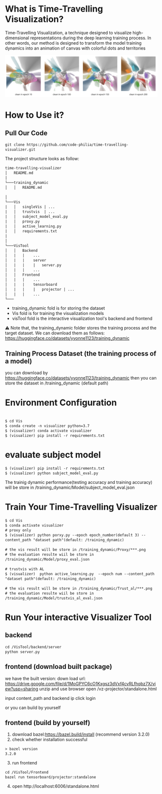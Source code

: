 # What is Time-Travelling Visualization?
Time-Travelling Visualization, a technique designed to visualize high-dimensional representations during the deep learning training process. In other words, our method is designed to transform the model training dynamics into an animation of canvas with colorful dots and territories


![ The results of our visualization technique for the image classifier training process from epoch10 to epoch200](image.png)
# How to Use it?

## Pull Our Code
```
git clone https://github.com/code-philia/time-travelling-visualizer.git
```

The project structure looks as follow:
```
time-travelling-visualizer
│   README.md
|
└───training_dynamic
│   │   README.md
    
│   
└───Vis
|   │   singleVis | ...
|   │   trustvis  | ...
|   │   subject_model_eval.py
|   │   proxy.py
|   │   active_learning.py
|   │   requirements.txt
|   
│   
└───VisTool
│   │   Backend
│   |   |    ...
│   |   |    server
│   |   |    |   server.py
│   |   |    ...
│   │   Frontend
│   |   |    ...
│   |   |    tensorboard
│   |   |    |   projector | ...
│   |   |    ...
└───
```

- training_dynamic fold is for storing the dataset
- Vis fold is for training the visualization models
- visTool fold is the interactive visualization tool's backend and frontend



⚠️ Note that, the training_dynamic folder stores the training process and the target dataset. 
We can download them as follows: https://huggingface.co/datasets/yvonne1123/training_dynamic


## Training Process Dataset (the training process of a model)

you can download by https://huggingface.co/datasets/yvonne1123/training_dynamic
then you can store the dataset in /training_dynamic (default path)


# Environment Configuration
```

$ cd Vis
$ conda create -n visualizer python=3.7
$ (visualizer) conda activate visualizer
$ (visualizer) pip install -r requirements.txt

```

# evaluate subject model
```
$ (visualizer) pip install -r requirements.txt
$ (visualizer) python subject_model_eval.py
```
The trainig dynamic performance(testing accuracy and training accuracy) will be store in /training_dynamic/Model/subject_model_eval.json

# Train Your Time-Travelling Visualizer
```
$ cd Vis
$ conda activate visualizer
# proxy only
$ (visualizer) python porxy.py --epoch epoch_number(default 3) --content_path "dataset path"(default: /training_dynamic)

# the vis result will be store in /training_dynamic/Proxy/***.png
# the evaluation resulte wiil be store in /training_dynamic/Model/proxy_eval.json

# trustvis with AL
$ (visualizer)  python active_learning.py  --epoch num --content_path "dataset path"(default: /training_dynamic)

# the vis result will be store in /training_dynamic/Trust_al/***.png
# the evaluation resulte wiil be store in /training_dynamic/Model/trustvis_al_eval.json

```

# Run Your interactive Visualizer Tool
## backend
```
cd /VisTool/backend/server
python server.py
```

## frontend (download built package)
we have the built version: down load url: https://drive.google.com/file/d/1MoGPYC6cO1Kxgsz3dVxf4cvRLfhqbz7X/view?usp=sharing 
unzip and use browser open /vz-projector/standalone.html

input content_path and backend ip
click login 

or you can build by yourself
## frontend (build by yourself)

1. download bazel:https://bazel.build/install  (recommend version 3.2.0)
2. check whether installation successful
```
> bazel version
3.2.0
```
3. run frontend
```
cd /VisTool/Frontend
bazel run tensorboard/projector:standalone

```
4. open http://localhost:6006/standalone.html

